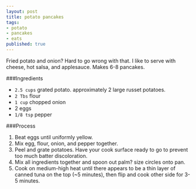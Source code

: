 ```yaml
---
layout: post
title: potato pancakes
tags:
- potato
- pancakes
- eats
published: true
---
```

Fried potato and onion? Hard to go wrong with that. I like to serve with
cheese, hot salsa, and applesauce. Makes 6-8 pancakes.

###Ingredients
- `2.5 cups` grated potato. approximately 2 large russet potatoes.
- `2 Tbs` flour
- `1 cup` chopped onion
- 2 eggs
- `1/8 tsp` pepper

###Process
1. Beat eggs until uniformly yellow.
2. Mix egg, flour, onion, and pepper together.
3. Peel and grate potatoes. Have your cook surface ready to go
to prevent too much batter discoloration.
4. Mix all ingredients together and spoon out palm? size circles onto pan.
5. Cook on medium-high heat until there appears to be a thin layer of canned
tuna on the top (~5 minutes), then flip and cook other side for 3-5 minutes.
